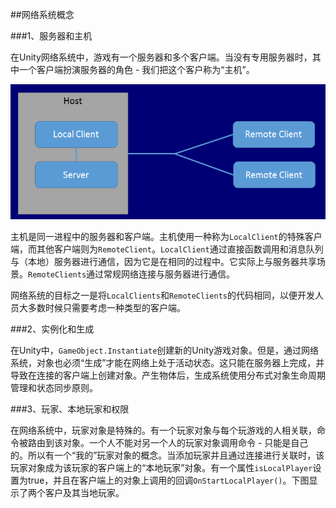 ##网络系统概念

###1、服务器和主机

在Unity网络系统中，游戏有一个服务器和多个客户端。当没有专用服务器时，其中一个客户端扮演服务器的角色 - 我们把这个客户称为“主机”。

![](/assets/NetworkHost.png)

主机是同一进程中的服务器和客户端。主机使用一种称为`LocalClient`的特殊客户端，而其他客户端则为`RemoteClient`。`LocalClient`通过直接函数调用和消息队列与（本地）服务器进行通信，因为它是在相同的过程中。它实际上与服务器共享场景。`RemoteClients`通过常规网络连接与服务器进行通信。


网络系统的目标之一是将`LocalClients`和`RemoteClients`的代码相同，以便开发人员大多数时候只需要考虑一种类型的客户端。



###2、实例化和生成

在Unity中，`GameObject.Instantiate`创建新的Unity游戏对象。但是，通过网络系统，对象也必须“生成”才能在网络上处于活动状态。这只能在服务器上完成，并导致在连接的客户端上创建对象。产生物体后，生成系统使用分布式对象生命周期管理和状态同步原则。

###3、玩家、本地玩家和权限

在网络系统中，玩家对象是特殊的。有一个玩家对象与每个玩游戏的人相关联，命令被路由到该对象。一个人不能对另一个人的玩家对象调用命令 - 只能是自己的。所以有一个“我的”玩家对象的概念。当添加玩家并且通过连接进行关联时，该玩家对象成为该玩家的客户端上的“本地玩家”对象。有一个属性`isLocalPlayer`设置为true，并且在客户端上的对象上调用的回调`OnStartLocalPlayer()`。下图显示了两个客户及其当地玩家。